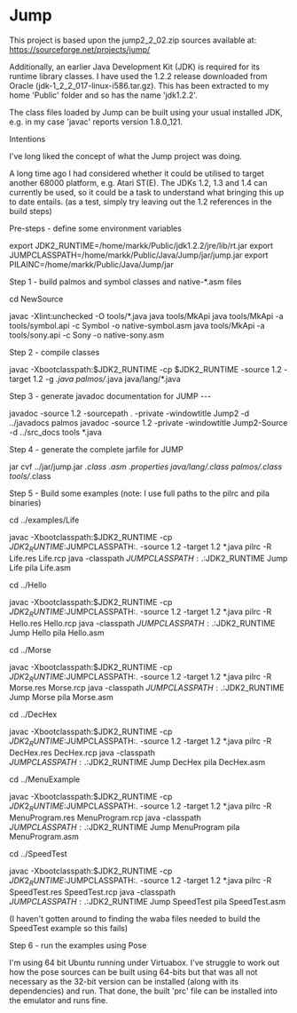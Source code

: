 # Jump

This project is based upon the jump2_2_02.zip sources available at: https://sourceforge.net/projects/jump/

Additionally, an earlier Java Development Kit (JDK) is required for its runtime library classes.
I have used the 1.2.2 release downloaded from Oracle (jdk-1_2_2_017-linux-i586.tar.gz).
This has been extracted to my home 'Public' folder and so has the name 'jdk1.2.2'.

The class files loaded by Jump can be built using your usual installed JDK, e.g. in my case 'javac' reports version 1.8.0_121.

Intentions

I've long liked the concept of what the Jump project was doing.

A long time ago I had considered whether it could be utilised to target another 68000 platform, e.g. Atari ST(E).
The JDKs 1.2, 1.3 and 1.4 can currently be used, so it could be a task to understand what bringing this up to date entails.
(as a test, simply try leaving out the 1.2 references in the build steps)

Pre-steps - define some environment variables

export JDK2_RUNTIME=/home/markk/Public/jdk1.2.2/jre/lib/rt.jar
export JUMPCLASSPATH=/home/markk/Public/Java/Jump/jar/jump.jar
export PILAINC=/home/markk/Public/Java/Jump/jar

Step 1 - build palmos and symbol classes and native-*.asm files

cd NewSource

javac -Xlint:unchecked -O tools/*.java
java tools/MkApi
java tools/MkApi -a tools/symbol.api -c Symbol -o native-symbol.asm
java tools/MkApi -a tools/sony.api -c Sony -o native-sony.asm

Step 2 - compile classes

javac -Xbootclasspath:$JDK2_RUNTIME -cp $JDK2_RUNTIME -source 1.2 -target 1.2 -g *.java palmos/*.java java/lang/*.java

Step 3 - generate javadoc documentation for JUMP ---

javadoc -source 1.2 -sourcepath . -private -windowtitle Jump2 -d ../javadocs palmos
javadoc -source 1.2 -private -windowtitle Jump2-Source -d ../src_docs tools *.java

Step 4 - generate the complete jarfile for JUMP

jar cvf ../jar/jump.jar *.class *.asm *.properties java/lang/*.class palmos/*.class tools/*.class

Step 5 - Build some examples (note: I use full paths to the pilrc and pila binaries)

cd ../examples/Life

javac -Xbootclasspath:$JDK2_RUNTIME -cp $JDK2_RUNTIME:$JUMPCLASSPATH:. -source 1.2 -target 1.2 *.java
pilrc -R Life.res Life.rcp
java -classpath $JUMPCLASSPATH:.:$JDK2_RUNTIME Jump Life
pila Life.asm

cd ../Hello

javac -Xbootclasspath:$JDK2_RUNTIME -cp $JDK2_RUNTIME:$JUMPCLASSPATH:. -source 1.2 -target 1.2 *.java
pilrc -R Hello.res Hello.rcp
java -classpath $JUMPCLASSPATH:.:$JDK2_RUNTIME Jump Hello
pila Hello.asm

cd ../Morse

javac -Xbootclasspath:$JDK2_RUNTIME -cp $JDK2_RUNTIME:$JUMPCLASSPATH:. -source 1.2 -target 1.2 *.java
pilrc -R Morse.res Morse.rcp
java -classpath $JUMPCLASSPATH:.:$JDK2_RUNTIME Jump Morse
pila Morse.asm

cd ../DecHex

javac -Xbootclasspath:$JDK2_RUNTIME -cp $JDK2_RUNTIME:$JUMPCLASSPATH:. -source 1.2 -target 1.2 *.java
pilrc -R DecHex.res DecHex.rcp
java -classpath $JUMPCLASSPATH:.:$JDK2_RUNTIME Jump DecHex
pila DecHex.asm

cd ../MenuExample

javac -Xbootclasspath:$JDK2_RUNTIME -cp $JDK2_RUNTIME:$JUMPCLASSPATH:. -source 1.2 -target 1.2 *.java
pilrc -R MenuProgram.res MenuProgram.rcp
java -classpath $JUMPCLASSPATH:.:$JDK2_RUNTIME Jump MenuProgram
pila MenuProgram.asm

cd ../SpeedTest

javac -Xbootclasspath:$JDK2_RUNTIME -cp $JDK2_RUNTIME:$JUMPCLASSPATH:. -source 1.2 -target 1.2 *.java
pilrc -R SpeedTest.res SpeedTest.rcp
java -classpath $JUMPCLASSPATH:.:$JDK2_RUNTIME Jump SpeedTest
pila SpeedTest.asm

(I haven't gotten around to finding the waba files needed to build the SpeedTest example so this fails)

Step 6 - run the examples using Pose

I'm using 64 bit Ubuntu running under Virtuabox.
I've struggle to work out how the pose sources can be built using 64-bits but that was all not necessary as the 32-bit version can be installed (along with its dependencies) and run.
That done, the built 'prc' file can be installed into the emulator and runs fine.
